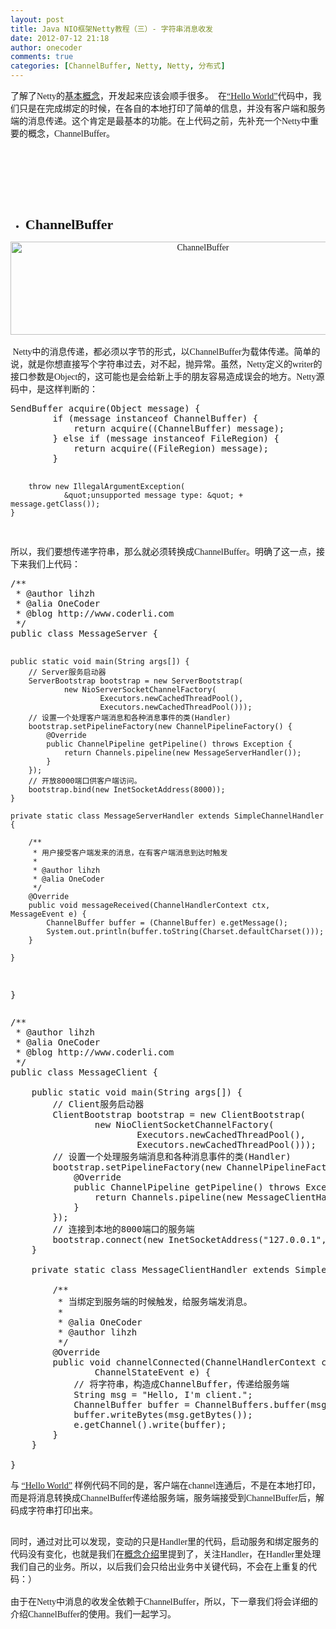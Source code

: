 ```yaml
---
layout: post
title: Java NIO框架Netty教程（三）- 字符串消息收发
date: 2012-07-12 21:18
author: onecoder
comments: true
categories: [ChannelBuffer, Netty, Netty, 分布式]
---
```

<p>
	<span style="font-family: Tahoma; font-size: 14px; text-align: -webkit-auto; ">了解了Netty的</span><a href="http://www.coderli.com/archives/netty-two-concepts/" style="cursor: pointer; font-family: Tahoma; font-size: 14px; text-align: -webkit-auto; ">基本概念</a><span style="font-family: Tahoma; font-size: 14px; text-align: -webkit-auto; ">，开发起来应该会顺手很多。&nbsp;&nbsp;在</span><a href="http://www.coderli.com/archives/netty-course-hello-world/" style="cursor: pointer; font-family: Tahoma; font-size: 14px; text-align: -webkit-auto; ">&ldquo;Hello World&rdquo;</a><span style="font-family: Tahoma; font-size: 14px; text-align: -webkit-auto; ">代码中，我们只是在完成绑定的时候，在各自的本地打印了简单的信息，并没有客户端和服务端的消息传递。这个肯定是最基本的功能。在上代码之前，先补充一个Netty中重要的概念，ChannelBuffer。</span></p>
<div style="font-family: Tahoma; font-size: 14px; text-align: -webkit-auto; ">
	&nbsp;</div>
<div style="font-family: Tahoma; font-size: 14px; text-align: -webkit-auto; ">
	&nbsp;</div>
<div style="font-family: Tahoma; font-size: 14px; text-align: -webkit-auto; ">
	&nbsp;</div>
<div style="font-family: Tahoma; font-size: 14px; text-align: -webkit-auto; ">
	&nbsp;</div>
<div style="font-family: Tahoma; font-size: 14px; text-align: -webkit-auto; ">
	&nbsp;</div>
<div style="font-family: Tahoma; font-size: 14px; text-align: -webkit-auto; ">
	&nbsp;</div>
<div style="font-family: Tahoma; font-size: 14px; text-align: -webkit-auto; ">
	<ul>
		<li>
			<b style="font-size: 22px; ">ChannelBuffer</b></li>
	</ul>
	<div style="text-align: center; ">
		<img alt="ChannelBuffer" src="http://onecoder.qiniudn.com/8wuliao/C6PXEavo/CT0dH.jpg" style="width: 600px; height: 149px;" /><br />
		&nbsp;</div>
	<div>
		<span style="text-align: -webkit-auto; ">&nbsp;Netty中的消息传递，都必须以字节的形式，以ChannelBuffer为载体传递。简单的说，就是你想直接写个字符串过去，对不起，抛异常。虽然，Netty定义的writer的接口参数是Object的，这可能也是会给新上手的朋友容易造成误会的地方。Netty源码中，是这样判断的：</span><br />
		<pre class="brush:java;first-line:1;pad-line-numbers:true;highlight:null;collapse:false;">
SendBuffer acquire(Object message) {
        if (message instanceof ChannelBuffer) {
            return acquire((ChannelBuffer) message);
        } else if (message instanceof FileRegion) {
            return acquire((FileRegion) message);
        }

        throw new IllegalArgumentException(
                &quot;unsupported message type: &quot; + message.getClass());
    }
</pre>
	</div>
</div>
<p>
	<span style="font-family: Tahoma; font-size: 14px; text-align: -webkit-auto; ">所以，我们要想传递字符串，那么就必须转换成ChannelBuffer。明确了这一点，接下来我们上代码：</span></p>
<pre class="brush:java;first-line:1;pad-line-numbers:true;highlight:null;collapse:false;">
/**
 * @author lihzh
 * @alia OneCoder
 * @blog http://www.coderli.com
 */
public class MessageServer {

	public static void main(String args[]) {
		// Server服务启动器
		ServerBootstrap bootstrap = new ServerBootstrap(
				new NioServerSocketChannelFactory(
						Executors.newCachedThreadPool(),
						Executors.newCachedThreadPool()));
		// 设置一个处理客户端消息和各种消息事件的类(Handler)
		bootstrap.setPipelineFactory(new ChannelPipelineFactory() {
			@Override
			public ChannelPipeline getPipeline() throws Exception {
				return Channels.pipeline(new MessageServerHandler());
			}
		});
		// 开放8000端口供客户端访问。
		bootstrap.bind(new InetSocketAddress(8000));
	}

	private static class MessageServerHandler extends SimpleChannelHandler {

		/**
		 * 用户接受客户端发来的消息，在有客户端消息到达时触发
		 * 
		 * @author lihzh
		 * @alia OneCoder
		 */
		@Override
		public void messageReceived(ChannelHandlerContext ctx, MessageEvent e) {
			ChannelBuffer buffer = (ChannelBuffer) e.getMessage();
			System.out.println(buffer.toString(Charset.defaultCharset()));
		}

	}
}
</pre>
<pre class="brush:java;first-line:1;pad-line-numbers:true;highlight:null;collapse:false;">
/**
 * @author lihzh
 * @alia OneCoder
 * @blog http://www.coderli.com
 */
public class MessageClient {

	public static void main(String args[]) {
		// Client服务启动器
		ClientBootstrap bootstrap = new ClientBootstrap(
				new NioClientSocketChannelFactory(
						Executors.newCachedThreadPool(),
						Executors.newCachedThreadPool()));
		// 设置一个处理服务端消息和各种消息事件的类(Handler)
		bootstrap.setPipelineFactory(new ChannelPipelineFactory() {
			@Override
			public ChannelPipeline getPipeline() throws Exception {
				return Channels.pipeline(new MessageClientHandler());
			}
		});
		// 连接到本地的8000端口的服务端
		bootstrap.connect(new InetSocketAddress(&quot;127.0.0.1&quot;, 8000));
	}

	private static class MessageClientHandler extends SimpleChannelHandler {

		/**
		 * 当绑定到服务端的时候触发，给服务端发消息。
		 * 
		 * @alia OneCoder
		 * @author lihzh
		 */
		@Override
		public void channelConnected(ChannelHandlerContext ctx,
				ChannelStateEvent e) {
			// 将字符串，构造成ChannelBuffer，传递给服务端
			String msg = &quot;Hello, I&#39;m client.&quot;;
			ChannelBuffer buffer = ChannelBuffers.buffer(msg.length());
			buffer.writeBytes(msg.getBytes());
			e.getChannel().write(buffer);
		}
	}

}
</pre>
<p>
	<span style="font-family: Tahoma; font-size: 14px; text-align: -webkit-auto; ">与&nbsp;</span><a href="http://www.coderli.com/archives/netty-course-hello-world/" style="cursor: pointer; font-family: Tahoma; font-size: 14px; text-align: -webkit-auto; ">&ldquo;Hello World&rdquo;</a><span style="font-family: Tahoma; font-size: 14px; text-align: -webkit-auto; ">&nbsp;样例代码不同的是，客户端在channel连通后，不是在本地打印，而是将消息转换成ChannelBuffer传递给服务端，服务端接受到ChannelBuffer后，解码成字符串打印出来。</span></p>
<div style="font-family: Tahoma; font-size: 14px; text-align: -webkit-auto; ">
	<br />
	<div>
		同时，通过对比可以发现，变动的只是Handler里的代码，启动服务和绑定服务的代码没有变化，也就是我们在<a href="http://www.coderli.com/archives/netty-two-concepts/" style="cursor: pointer; ">概念介绍</a>里提到了，关注Handler，在Handler里处理我们自己的业务。所以，以后我们会只给出业务中关键代码，不会在上重复的代码：）</div>
</div>
<div style="font-family: Tahoma; font-size: 14px; text-align: -webkit-auto; ">
	&nbsp;</div>
<div style="font-family: Tahoma; font-size: 14px; text-align: -webkit-auto; ">
	由于在Netty中消息的收发全依赖于ChannelBuffer，所以，下一章我们将会详细的介绍ChannelBuffer的使用。我们一起学习。</div>

